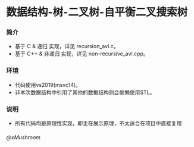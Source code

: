 # 数据结构-树-二叉树-自平衡二叉搜索树

### 简介
+ 基于 C & 递归 实现，详见 recursion_avl.c。
+ 基于 C++ & 非递归 实现，详见 non-recursive_avl.cpp。

### 环境
+ 代码使用vs2019(msvc14)。
+ 非本次数据结构中引用了其他的数据结构则会偷懒使用STL。

### 说明
+ 所有代码均是原理性实现，即主在展示原理，不太适合在项目中直接复用

###### @xMushroom
